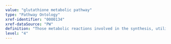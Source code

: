 ```yaml
---
value: "glutathione metabolic pathway"
type: "Pathway Ontology"
xref-identifier: "0000134"
xref-dataSource: "PW"
definition: "Those metabolic reactions involved in the synthesis, utilization and/or degradation of glutathione - a tripeptide that acts as an antioxidant and provides protection against reactive oxygen species. It is also used in the conjugation of xenobiotics and drugs by the phase II biotransformation enzymes."
level: "4"
---
```

